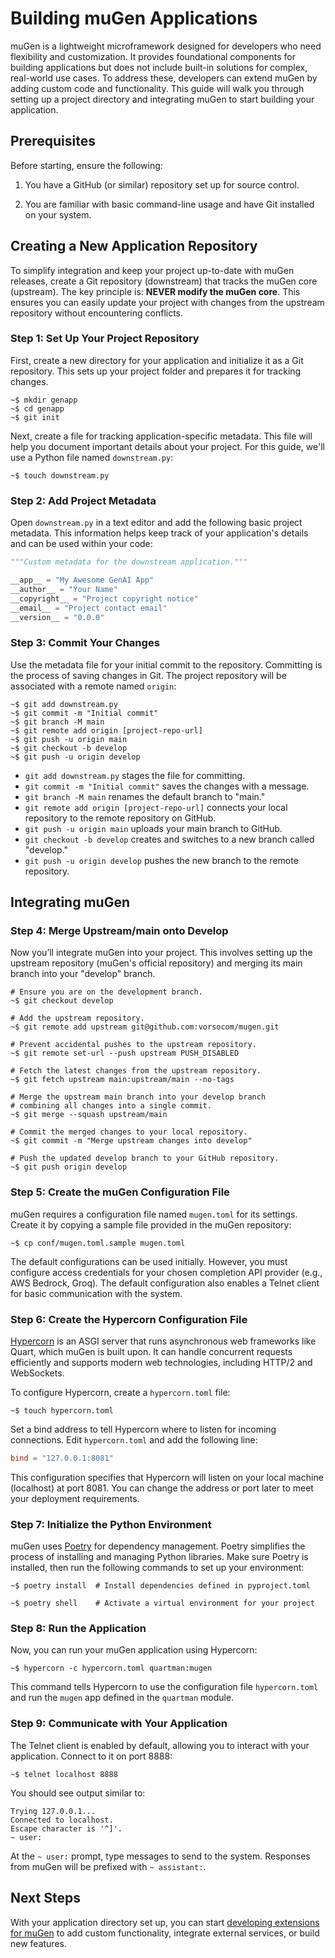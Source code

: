 # Building muGen Applications

muGen is a lightweight microframework designed for developers who need flexibility and customization. It provides foundational components for building applications but does not include built-in solutions for complex, real-world use cases. To address these, developers can extend muGen by adding custom code and functionality. This guide will walk you through setting up a project directory and integrating muGen to start building your application.

## Prerequisites

Before starting, ensure the following:

1. You have a GitHub (or similar) repository set up for source control.

2. You are familiar with basic command-line usage and have Git installed on your system.

## Creating a New Application Repository

To simplify integration and keep your project up-to-date with muGen releases, create a Git repository (downstream) that tracks the muGen core (upstream). The key principle is: **NEVER modify the muGen core**. This ensures you can easily update your project with changes from the upstream repository without encountering conflicts.

### Step 1: Set Up Your Project Repository

First, create a new directory for your application and initialize it as a Git repository. This sets up your project folder and prepares it for tracking changes.

```shell
~$ mkdir genapp
~$ cd genapp
~$ git init
```

Next, create a file for tracking application-specific metadata. This file will help you document important details about your project. For this guide, we'll use a Python file named `downstream.py`:

```shell
~$ touch downstream.py
```

### Step 2: Add Project Metadata

Open `downstream.py` in a text editor and add the following basic project metadata. This information helps keep track of your application's details and can be used within your code:

```python
"""Custom metadata for the downstream application."""

__app__ = "My Awesome GenAI App"
__author__ = "Your Name"
__copyright__ = "Project copyright notice"
__email__ = "Project contact email"
__version__ = "0.0.0"
```

### Step 3: Commit Your Changes

Use the metadata file for your initial commit to the repository. Committing is the process of saving changes in Git. The project repository will be associated with a remote named `origin`:

```shell
~$ git add downstream.py
~$ git commit -m "Initial commit"
~$ git branch -M main
~$ git remote add origin [project-repo-url]
~$ git push -u origin main
~$ git checkout -b develop
~$ git push -u origin develop
```

- `git add downstream.py` stages the file for committing.
- `git commit -m "Initial commit"` saves the changes with a message.
- `git branch -M main` renames the default branch to "main."
- `git remote add origin [project-repo-url]` connects your local repository to the remote repository on GitHub.
- `git push -u origin main` uploads your main branch to GitHub.
- `git checkout -b develop` creates and switches to a new branch called "develop."
- `git push -u origin develop` pushes the new branch to the remote repository.

## Integrating muGen

### Step 4: Merge Upstream/main onto Develop

Now you’ll integrate muGen into your project. This involves setting up the upstream repository (muGen's official repository) and merging its main branch into your "develop" branch.

```shell
# Ensure you are on the development branch.
~$ git checkout develop

# Add the upstream repository.
~$ git remote add upstream git@github.com:vorsocom/mugen.git

# Prevent accidental pushes to the upstream repository.
~$ git remote set-url --push upstream PUSH_DISABLED

# Fetch the latest changes from the upstream repository.
~$ git fetch upstream main:upstream/main --no-tags

# Merge the upstream main branch into your develop branch
# combining all changes into a single commit.
~$ git merge --squash upstream/main

# Commit the merged changes to your local repository.
~$ git commit -m "Merge upstream changes into develop"

# Push the updated develop branch to your GitHub repository.
~$ git push origin develop
```

### Step 5: Create the muGen Configuration File

muGen requires a configuration file named `mugen.toml` for its settings. Create it by copying a sample file provided in the muGen repository:

```shell
~$ cp conf/mugen.toml.sample mugen.toml
```

The default configurations can be used initially. However, you must configure access credentials for your chosen completion API provider (e.g., AWS Bedrock, Groq). The default configuration also enables a Telnet client for basic communication with the system.

### Step 6: Create the Hypercorn Configuration File

[Hypercorn](https://github.com/pgjones/hypercorn/) is an ASGI server that runs asynchronous web frameworks like Quart, which muGen is built upon. It can handle concurrent requests efficiently and supports modern web technologies, including HTTP/2 and WebSockets.

To configure Hypercorn, create a `hypercorn.toml` file:

```shell
~$ touch hypercorn.toml
```

Set a bind address to tell Hypercorn where to listen for incoming connections. Edit `hypercorn.toml` and add the following line:

```toml
bind = "127.0.0.1:8081"
```

This configuration specifies that Hypercorn will listen on your local machine (localhost) at port 8081. You can change the address or port later to meet your deployment requirements.

### Step 7: Initialize the Python Environment

muGen uses [Poetry](https://python-poetry.org/) for dependency management. Poetry simplifies the process of installing and managing Python libraries. Make sure Poetry is installed, then run the following commands to set up your environment:

```shell
~$ poetry install  # Install dependencies defined in pyproject.toml

~$ poetry shell    # Activate a virtual environment for your project
```

### Step 8: Run the Application

Now, you can run your muGen application using Hypercorn:

```shell
~$ hypercorn -c hypercorn.toml quartman:mugen
```

This command tells Hypercorn to use the configuration file `hypercorn.toml` and run the `mugen` app defined in the `quartman` module.

### Step 9: Communicate with Your Application

The Telnet client is enabled by default, allowing you to interact with your application. Connect to it on port 8888:

```shell
~$ telnet localhost 8888
```

You should see output similar to:

```text
Trying 127.0.0.1...
Connected to localhost.
Escape character is '^]'.
~ user:
```

At the `~ user:` prompt, type messages to send to the system. Responses from muGen will be prefixed with `~ assistant:`.

## Next Steps

With your application directory set up, you can start [developing extensions for muGen](extensions.md) to add custom functionality, integrate external services, or build new features.